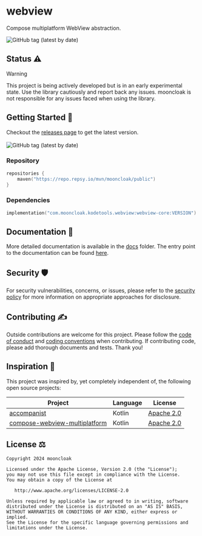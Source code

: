 # webview

Compose multiplatform WebView abstraction.

<img alt="GitHub tag (latest by date)" src="https://img.shields.io/github/v/tag/mooncloak/webview">

## Status ⚠️

> [!Warning]
> This project is being actively developed but is in an early experimental state. Use the library
> cautiously and report back any issues. mooncloak is not responsible for any issues faced when
> using
> the library.

## Getting Started 🏁

Checkout the [releases page](https://github.com/mooncloak/webview/releases) to get the latest version.
<br/><br/>
<img alt="GitHub tag (latest by date)" src="https://img.shields.io/github/v/tag/mooncloak/webview">

### Repository

```kotlin
repositories {
    maven("https://repo.repsy.io/mvn/mooncloak/public")
}
```

### Dependencies

```kotlin
implementation("com.mooncloak.kodetools.webview:webview-core:VERSION")
```

## Documentation 📃

More detailed documentation is available in the [docs](docs/) folder. The entry point to the
documentation can be
found [here](docs/index.md).

## Security 🛡️

For security vulnerabilities, concerns, or issues, please refer to
the [security policy](SECURITY.md) for more
information on appropriate approaches for disclosure.

## Contributing ✍️

Outside contributions are welcome for this project. Please follow
the [code of conduct](CODE_OF_CONDUCT.md)
and [coding conventions](CODING_CONVENTIONS.md) when contributing. If contributing code, please add
thorough documents
and tests. Thank you!

## Inspiration 🧠

This project was inspired by, yet completely independent of, the following open source projects:

| Project                                                                                     | Language | License                                                                                        |
|---------------------------------------------------------------------------------------------|----------|------------------------------------------------------------------------------------------------|
| [accompanist](https://github.com/google/accompanist)                                        | Kotlin   | [Apache 2.0](https://github.com/google/accompanist/blob/main/LICENSE)                          |
| [compose-webview-multiplatform](https://github.com/KevinnZou/compose-webview-multiplatform) | Kotlin   | [Apache 2.0](https://github.com/KevinnZou/compose-webview-multiplatform/blob/main/LICENSE.txt) |

## License ⚖️

```
Copyright 2024 mooncloak

Licensed under the Apache License, Version 2.0 (the "License");
you may not use this file except in compliance with the License.
You may obtain a copy of the License at

   http://www.apache.org/licenses/LICENSE-2.0

Unless required by applicable law or agreed to in writing, software
distributed under the License is distributed on an "AS IS" BASIS,
WITHOUT WARRANTIES OR CONDITIONS OF ANY KIND, either express or implied.
See the License for the specific language governing permissions and
limitations under the License.
```
